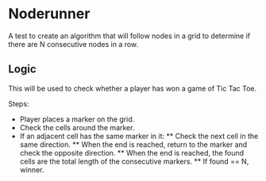 Noderunner
=========

A test to create an algorithm that will follow nodes in a grid to determine if there are N consecutive nodes in a row.

Logic
-----

This will be used to check whether a player has won a game of Tic Tac Toe.

Steps:
* Player places a marker on the grid.
* Check the cells around the marker.
* If an adjacent cell has the same marker in it:
** Check the next cell in the same direction.
** When the end is reached, return to the marker and check the opposite direction.
** When the end is reached, the found cells are the total length of the consecutive markers.
** If found == N, winner.